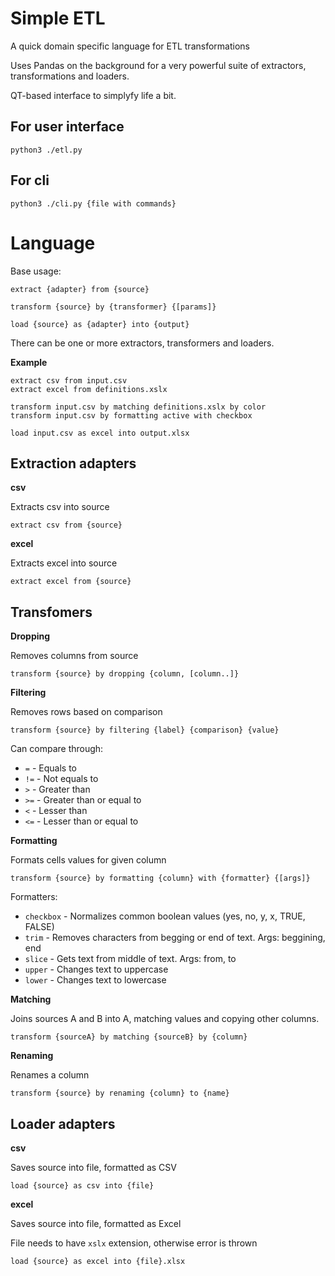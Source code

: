 # Simple ETL

A quick domain specific language for ETL transformations

Uses Pandas on the background for a very powerful suite of extractors, transformations and loaders.

QT-based interface to simplyfy life a bit.


## For user interface

`python3 ./etl.py`


## For cli

`python3 ./cli.py {file with commands}`



# Language

Base usage:

```
extract {adapter} from {source}

transform {source} by {transformer} {[params]}

load {source} as {adapter} into {output}
```

There can be one or more extractors, transformers and loaders.

**Example**

```
extract csv from input.csv
extract excel from definitions.xslx

transform input.csv by matching definitions.xslx by color
transform input.csv by formatting active with checkbox

load input.csv as excel into output.xlsx
```

## Extraction adapters

**csv**

Extracts csv into source

`extract csv from {source}`


**excel**

Extracts excel into source

`extract excel from {source}`


## Transfomers

**Dropping**

Removes columns from source

`transform {source} by dropping {column, [column..]}`


**Filtering**

Removes rows based on comparison

`transform {source} by filtering {label} {comparison} {value}`

Can compare through:

- `=` - Equals to
- `!=` - Not equals to 
- `>` - Greater than 
- `>=` - Greater than or equal to 
- `<` - Lesser than 
- `<=` - Lesser than or equal to 


**Formatting**

Formats cells values for given column

`transform {source} by formatting {column} with {formatter} {[args]}`

Formatters:

- `checkbox` - Normalizes common boolean values (yes, no, y, x, TRUE, FALSE) 
- `trim` - Removes characters from begging or end of text. Args: beggining, end
- `slice` - Gets text from middle of text. Args: from, to
- `upper` - Changes text to uppercase
- `lower` - Changes text to lowercase


**Matching**

Joins sources A and B into A, matching values and copying other columns. 

`transform {sourceA} by matching {sourceB} by {column}`


**Renaming**

Renames a column

`transform {source} by renaming {column} to {name}`


## Loader adapters

**csv**

Saves source into file, formatted as CSV

`load {source} as csv into {file}`


**excel**

Saves source into file, formatted as Excel

File needs to have `xslx` extension, otherwise error is thrown

`load {source} as excel into {file}.xlsx`

